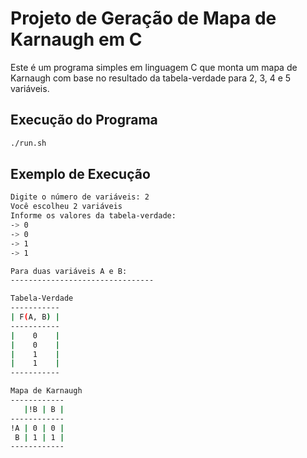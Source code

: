 # Projeto de Geração de Mapa de Karnaugh em C

Este é um programa simples em linguagem C que monta um mapa de Karnaugh com base no resultado da tabela-verdade para 2, 3, 4 e 5 variáveis.

## Execução do Programa

```bash
./run.sh
```

## Exemplo de Execução

```bash
Digite o número de variáveis: 2
Você escolheu 2 variáveis
Informe os valores da tabela-verdade:
-> 0
-> 0
-> 1
-> 1

Para duas variáveis A e B:
--------------------------------

Tabela-Verdade
-----------
| F(A, B) |
-----------
|    0    |
|    0    |
|    1    |
|    1    |
-----------

Mapa de Karnaugh
------------
   |!B | B |
------------
!A | 0 | 0 |
 B | 1 | 1 |
------------
```
